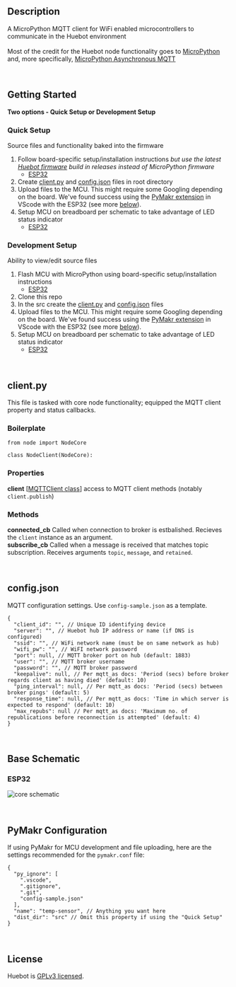 ## Description
A MicroPython MQTT client for WiFi enabled microcontrollers to communicate in the Huebot environment
<br><br>
Most of the credit for the Huebot node functionality goes to [MicroPython](https://github.com/micropython/micropython) and, more specifically, [MicroPython Asynchronous MQTT](https://github.com/peterhinch/micropython-mqtt/tree/master/mqtt_as)

<br>

## Getting Started
**Two options - Quick Setup or Development Setup**

### Quick Setup
Source files and functionality baked into the firmware
1. Follow board-specific setup/installation instructions *but use the latest [Huebot firmware](https://github.com/huebot-iot/node/releases/latest) build in releases instead of MicroPython firmware*
    - [ESP32](https://docs.micropython.org/en/latest/esp32/tutorial/intro.html)
2. Create [client.py](https://github.com/huebot-iot/node/blob/main/README.md#clientpy) and [config.json](https://github.com/huebot-iot/node/blob/main/README.md#configjson) files in root directory
3. Upload files to the MCU. This might require some Googling depending on the board. We've found success using the [PyMakr extension](https://github.com/pycom/pymakr-vsc) in VScode with the ESP32 (see more [below](https://github.com/huebot-iot/node/blob/main/README.md#pymakr-configuration)).
4. Setup MCU on breadboard per schematic to take advantage of LED status indicator
    - [ESP32](https://github.com/huebot-iot/node/blob/main/README.md#esp32)

### Development Setup
Ability to view/edit source files
1. Flash MCU with MicroPython using board-specific setup/installation instructions 
    - [ESP32](https://docs.micropython.org/en/latest/esp32/tutorial/intro.html)
2. Clone this repo 
3. In the src create the [client.py](https://github.com/huebot-iot/node/blob/main/README.md#clientpy) and [config.json](https://github.com/huebot-iot/node/blob/main/README.md#configjson) files
4. Upload files to the MCU. This might require some Googling depending on the board. We've found success using the [PyMakr extension](https://github.com/pycom/pymakr-vsc) in VScode with the ESP32 (see more [below](https://github.com/huebot-iot/node/blob/main/README.md#pymakr-configuration)).
5. Setup MCU on breadboard per schematic to take advantage of LED status indicator
    - [ESP32](https://github.com/huebot-iot/node/blob/main/README.md#esp32)

<br>

## client.py
This file is tasked with core node functionality; equipped the MQTT client property and status callbacks.

### Boilerplate

```
from node import NodeCore

class NodeClient(NodeCore):
```

### Properties
<b>client</b> [[MQTTClient class](https://github.com/peterhinch/micropython-mqtt/blob/master/mqtt_as/README.md#3-mqttclient-class)] access to MQTT client methods (notably `client.publish`)

### Methods
<b>connected_cb</b> Called when connection to broker is estbalished. Recieves the `client` instance as an argument.
<br>
<b>subscribe_cb</b> Called when a message is received that matches topic subscription. Receives arguments `topic`, `message`, and `retained`.

<br>

## config.json
MQTT configuration settings. Use `config-sample.json` as a template.
<br>

```
{
  "client_id": "", // Unique ID identifying device
  "server": "", // Huebot hub IP address or name (if DNS is configured)
  "ssid": "", // WiFi network name (must be on same network as hub)
  "wifi_pw": "", // WiFI network password
  "port": null, // MQTT broker port on hub (default: 1883)
  "user": "", // MQTT broker username
  "password": "", // MQTT broker password
  "keepalive": null, // Per mqtt_as docs: 'Period (secs) before broker regards client as having died' (default: 10)
  "ping_interval": null, // Per mqtt_as docs: 'Period (secs) between broker pings' (default: 5)
  "response_time": null, // Per mqtt_as docs: 'Time in which server is expected to respond' (default: 10)
  "max_repubs": null // Per mqtt_as docs: 'Maximum no. of republications before reconnection is attempted' (default: 4)
}

```

<br>

## Base Schematic
### ESP32
![core schematic](https://github.com/huebot-iot/node/assets/8736328/289aeaa0-d72a-49ac-ae95-237afb306a97)

<br>

## PyMakr Configuration
If using PyMakr for MCU development and file uploading, here are the settings recommended for the `pymakr.conf` file:

```
{
  "py_ignore": [
    ".vscode",
    ".gitignore",
    ".git",
    "config-sample.json"
  ],
  "name": "temp-sensor", // Anything you want here 
  "dist_dir": "src" // Omit this property if using the "Quick Setup"
}

```

<br>

## License
Huebot is [GPLv3 licensed](LICENSE).
